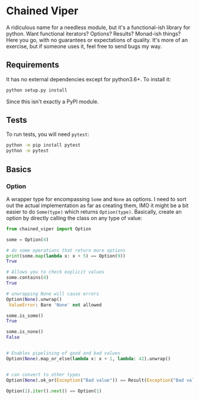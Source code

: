# Chained Viper
A ridiculous name for a needless module, but it's a functional-ish library for python. Want functional iterators? Options? Results? Monad-ish things? Here you go, with no guarantees or expectations of quality. It's more of an exercise, but if someone uses it, feel free to send bugs my way.


## Requirements
It has no external dependencies except for python3.6+. To install it:

```bash
python setup.py install
```

Since this isn't exactly a PyPI module.


## Tests
To run tests, you will need `pytest`:
```bash
python -m pip install pytest
python -m pytest
```

## Basics
### Option
A wrapper type for encompassing `Some` and `None` as options. I need to sort out the actual implementation as far as creating them, IMO it might be a bit easier to do `Some(type)` which returns `Option(type)`. Basically, create an option by directly calling the class on any type of value:

```python
from chained_viper import Option

some = Option(4)

# do some operations that return more options
print(some.map(lambda x: x + 5) == Option(9))
True

# Allows you to check explicit values
some.contains(4)
True

# unwrapping None will cause errors
Option(None).unwrap()
 ValueError: Bare 'None' not allowed

some.is_some()
True

some.is_none()
False


# Enables pipelining of good and bad values
Option(None).map_or_else(lambda x: x + 1, lambda: 42).unwrap()


# can convert to other types
Option(None).ok_or(Exception("Bad value")) == Result(Exception("Bad value"))

Option(1).iter().next() == Option(1)
```
